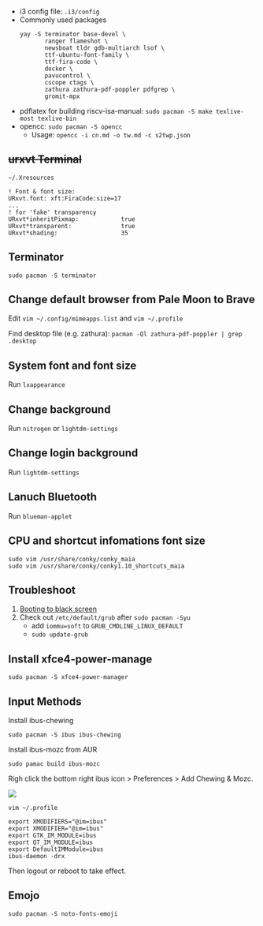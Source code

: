 * i3 config file: `.i3/config`
* Commonly used packages
  ```
  yay -S terminator base-devel \
         ranger flameshot \
         newsboat tldr gdb-multiarch lsof \
         ttf-ubuntu-font-family \
         ttf-fira-code \
         docker \
         pavucontrol \
         cscope ctags \
         zathura zathura-pdf-poppler pdfgrep \
         gromit-mpx
  ```
* pdflatex for building riscv-isa-manual: `sudo pacman -S make texlive-most texlive-bin`
* opencc: `sudo pacman -S opencc`
  * Usage: `opencc -i cn.md -o tw.md -c s2twp.json`

## ~~urxvt Terminal~~

`~/.Xresources`

```
! Font & font size: 
URxvt.font: xft:FiraCode:size=17
...
! for 'fake' transparency
URxvt*inheritPixmap:            true
URxvt*transparent:              true
URxvt*shading:                  35
```

## Terminator

`sudo pacman -S terminator`

## Change default browser from Pale Moon to Brave

Edit `vim ~/.config/mimeapps.list` and `vim ~/.profile`

Find desktop file (e.g. zathura): `pacman -Ql zathura-pdf-poppler | grep .desktop`


## System font and font size

Run `lxappearance`

## Change background 

Run `nitrogen` or `lightdm-settings`

## Change login background 

Run `lightdm-settings`

## Lanuch Bluetooth

Run `blueman-applet`

## CPU and shortcut infomations font size

```
sudo vim /usr/share/conky/conky_maia  
sudo vim /usr/share/conky/conky1.10_shortcuts_maia
```

## Troubleshoot

1. [Booting to black screen](ihttps://forum.manjaro.org/t/solved-booting-to-black-screen/45154)
2. Check out `/etc/default/grub` after `sudo pacman -Syu`
    * add `iommu=soft` to `GRUB_CMDLINE_LINUX_DEFAULT`
    * `sudo update-grub`



## Install xfce4-power-manage

```
sudo pacman -S xfce4-power-manager
```


## Input Methods

Install ibus-chewing

```
sudo pacman -S ibus ibus-chewing
```

Install ibus-mozc from AUR

```
sudo pamac build ibus-mozc
```

Righ click the bottom right ibus icon > Preferences > Add Chewing & Mozc.

![](https://i.imgur.com/D4uu8Xl.png)

```
vim ~/.profile
```

```
export XMODIFIERS="@im=ibus"
export XMODIFIER="@im=ibus"
export GTK_IM_MODULE=ibus
export QT_IM_MODULE=ibus
export DefaultIMModule=ibus
ibus-daemon -drx
```

Then logout or reboot to take effect.

## Emojo

```
sudo pacman -S noto-fonts-emoji
```

